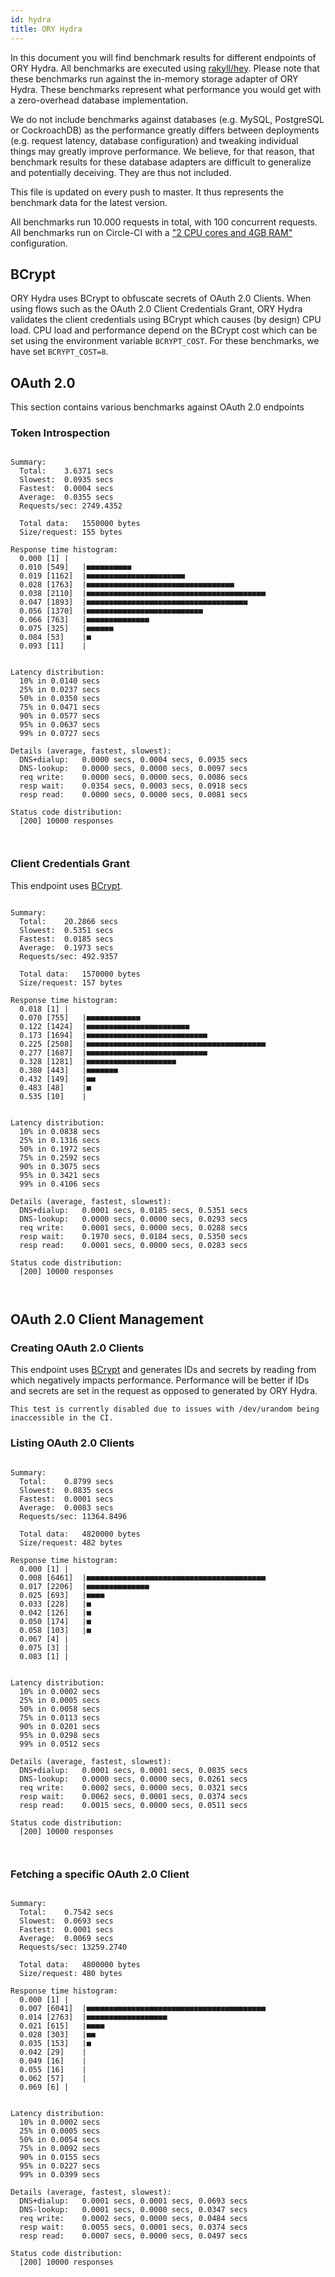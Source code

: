 ```yaml
---
id: hydra
title: ORY Hydra
---
```


In this document you will find benchmark results for different endpoints of ORY Hydra. All benchmarks are executed
using [rakyll/hey](https://github.com/rakyll/hey). Please note that these benchmarks run against the in-memory storage
adapter of ORY Hydra. These benchmarks represent what performance you would get with a zero-overhead database implementation.

We do not include benchmarks against databases (e.g. MySQL, PostgreSQL or CockroachDB) as the performance greatly differs between
deployments (e.g. request latency, database configuration) and tweaking individual things may greatly improve performance.
We believe, for that reason, that benchmark results for these database adapters are difficult to generalize and potentially
deceiving. They are thus not included.

This file is updated on every push to master. It thus represents the benchmark data for the latest version.

All benchmarks run 10.000 requests in total, with 100 concurrent requests. All benchmarks run on Circle-CI with a
["2 CPU cores and 4GB RAM"](https://support.circleci.com/hc/en-us/articles/360000489307-Why-do-my-tests-take-longer-to-run-on-CircleCI-than-locally-)
configuration.

## BCrypt

ORY Hydra uses BCrypt to obfuscate secrets of OAuth 2.0 Clients. When using flows such as the OAuth 2.0 Client Credentials
Grant, ORY Hydra validates the client credentials using BCrypt which causes (by design) CPU load. CPU load and performance
depend on the BCrypt cost which can be set using the environment variable `BCRYPT_COST`. For these benchmarks,
we have set `BCRYPT_COST=8`.

## OAuth 2.0

This section contains various benchmarks against OAuth 2.0 endpoints

### Token Introspection

```

Summary:
  Total:	3.6371 secs
  Slowest:	0.0935 secs
  Fastest:	0.0004 secs
  Average:	0.0355 secs
  Requests/sec:	2749.4352
  
  Total data:	1550000 bytes
  Size/request:	155 bytes

Response time histogram:
  0.000 [1]	|
  0.010 [549]	|■■■■■■■■■■
  0.019 [1162]	|■■■■■■■■■■■■■■■■■■■■■■
  0.028 [1763]	|■■■■■■■■■■■■■■■■■■■■■■■■■■■■■■■■■
  0.038 [2110]	|■■■■■■■■■■■■■■■■■■■■■■■■■■■■■■■■■■■■■■■■
  0.047 [1893]	|■■■■■■■■■■■■■■■■■■■■■■■■■■■■■■■■■■■■
  0.056 [1370]	|■■■■■■■■■■■■■■■■■■■■■■■■■■
  0.066 [763]	|■■■■■■■■■■■■■■
  0.075 [325]	|■■■■■■
  0.084 [53]	|■
  0.093 [11]	|


Latency distribution:
  10% in 0.0140 secs
  25% in 0.0237 secs
  50% in 0.0350 secs
  75% in 0.0471 secs
  90% in 0.0577 secs
  95% in 0.0637 secs
  99% in 0.0727 secs

Details (average, fastest, slowest):
  DNS+dialup:	0.0000 secs, 0.0004 secs, 0.0935 secs
  DNS-lookup:	0.0000 secs, 0.0000 secs, 0.0097 secs
  req write:	0.0000 secs, 0.0000 secs, 0.0086 secs
  resp wait:	0.0354 secs, 0.0003 secs, 0.0918 secs
  resp read:	0.0000 secs, 0.0000 secs, 0.0081 secs

Status code distribution:
  [200]	10000 responses



```

### Client Credentials Grant

This endpoint uses [BCrypt](#bcrypt).

```

Summary:
  Total:	20.2866 secs
  Slowest:	0.5351 secs
  Fastest:	0.0185 secs
  Average:	0.1973 secs
  Requests/sec:	492.9357
  
  Total data:	1570000 bytes
  Size/request:	157 bytes

Response time histogram:
  0.018 [1]	|
  0.070 [755]	|■■■■■■■■■■■■
  0.122 [1424]	|■■■■■■■■■■■■■■■■■■■■■■■
  0.173 [1694]	|■■■■■■■■■■■■■■■■■■■■■■■■■■■
  0.225 [2508]	|■■■■■■■■■■■■■■■■■■■■■■■■■■■■■■■■■■■■■■■■
  0.277 [1687]	|■■■■■■■■■■■■■■■■■■■■■■■■■■■
  0.328 [1281]	|■■■■■■■■■■■■■■■■■■■■
  0.380 [443]	|■■■■■■■
  0.432 [149]	|■■
  0.483 [48]	|■
  0.535 [10]	|


Latency distribution:
  10% in 0.0838 secs
  25% in 0.1316 secs
  50% in 0.1972 secs
  75% in 0.2592 secs
  90% in 0.3075 secs
  95% in 0.3421 secs
  99% in 0.4106 secs

Details (average, fastest, slowest):
  DNS+dialup:	0.0001 secs, 0.0185 secs, 0.5351 secs
  DNS-lookup:	0.0000 secs, 0.0000 secs, 0.0293 secs
  req write:	0.0001 secs, 0.0000 secs, 0.0288 secs
  resp wait:	0.1970 secs, 0.0184 secs, 0.5350 secs
  resp read:	0.0001 secs, 0.0000 secs, 0.0283 secs

Status code distribution:
  [200]	10000 responses



```

## OAuth 2.0 Client Management

### Creating OAuth 2.0 Clients

This endpoint uses [BCrypt](#bcrypt) and generates IDs and secrets by reading from  which negatively impacts
performance. Performance will be better if IDs and secrets are set in the request as opposed to generated by ORY Hydra.

```
This test is currently disabled due to issues with /dev/urandom being inaccessible in the CI.
```

### Listing OAuth 2.0 Clients

```

Summary:
  Total:	0.8799 secs
  Slowest:	0.0835 secs
  Fastest:	0.0001 secs
  Average:	0.0083 secs
  Requests/sec:	11364.8496
  
  Total data:	4820000 bytes
  Size/request:	482 bytes

Response time histogram:
  0.000 [1]	|
  0.008 [6461]	|■■■■■■■■■■■■■■■■■■■■■■■■■■■■■■■■■■■■■■■■
  0.017 [2206]	|■■■■■■■■■■■■■■
  0.025 [693]	|■■■■
  0.033 [228]	|■
  0.042 [126]	|■
  0.050 [174]	|■
  0.058 [103]	|■
  0.067 [4]	|
  0.075 [3]	|
  0.083 [1]	|


Latency distribution:
  10% in 0.0002 secs
  25% in 0.0005 secs
  50% in 0.0058 secs
  75% in 0.0113 secs
  90% in 0.0201 secs
  95% in 0.0298 secs
  99% in 0.0512 secs

Details (average, fastest, slowest):
  DNS+dialup:	0.0001 secs, 0.0001 secs, 0.0835 secs
  DNS-lookup:	0.0000 secs, 0.0000 secs, 0.0261 secs
  req write:	0.0002 secs, 0.0000 secs, 0.0321 secs
  resp wait:	0.0062 secs, 0.0001 secs, 0.0374 secs
  resp read:	0.0015 secs, 0.0000 secs, 0.0511 secs

Status code distribution:
  [200]	10000 responses



```

### Fetching a specific OAuth 2.0 Client

```

Summary:
  Total:	0.7542 secs
  Slowest:	0.0693 secs
  Fastest:	0.0001 secs
  Average:	0.0069 secs
  Requests/sec:	13259.2740
  
  Total data:	4800000 bytes
  Size/request:	480 bytes

Response time histogram:
  0.000 [1]	|
  0.007 [6041]	|■■■■■■■■■■■■■■■■■■■■■■■■■■■■■■■■■■■■■■■■
  0.014 [2763]	|■■■■■■■■■■■■■■■■■■
  0.021 [615]	|■■■■
  0.028 [303]	|■■
  0.035 [153]	|■
  0.042 [29]	|
  0.049 [16]	|
  0.055 [16]	|
  0.062 [57]	|
  0.069 [6]	|


Latency distribution:
  10% in 0.0002 secs
  25% in 0.0005 secs
  50% in 0.0054 secs
  75% in 0.0092 secs
  90% in 0.0155 secs
  95% in 0.0227 secs
  99% in 0.0399 secs

Details (average, fastest, slowest):
  DNS+dialup:	0.0001 secs, 0.0001 secs, 0.0693 secs
  DNS-lookup:	0.0001 secs, 0.0000 secs, 0.0347 secs
  req write:	0.0002 secs, 0.0000 secs, 0.0484 secs
  resp wait:	0.0055 secs, 0.0001 secs, 0.0374 secs
  resp read:	0.0007 secs, 0.0000 secs, 0.0497 secs

Status code distribution:
  [200]	10000 responses



```

